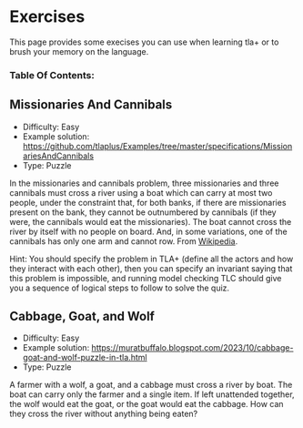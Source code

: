 # Exercises
This page provides some execises you can use when learning tla+ or to brush your memory on the language.


### Table Of Contents:
<!-- toc -->

## Missionaries And Cannibals
* Difficulty: Easy
* Example solution: https://github.com/tlaplus/Examples/tree/master/specifications/MissionariesAndCannibals
* Type: Puzzle

In the missionaries and cannibals problem, three missionaries and three cannibals must cross a river using a boat which can carry at most two people, under the constraint that, for both banks, if there are missionaries present on the bank, they cannot be outnumbered by cannibals (if they were, the cannibals would eat the missionaries). The boat cannot cross the river by itself with no people on board. And, in some variations, one of the cannibals has only one arm and cannot row. From [Wikipedia](https://en.wikipedia.org/wiki/Missionaries_and_cannibals_problem).

Hint: You should specify the problem in TLA+ (define all the actors and how they interact with each other), then you can specify an invariant saying that this problem is impossible, and running model checking TLC should give you a sequence of logical steps to follow to solve the quiz.

## Cabbage, Goat, and Wolf 
* Difficulty: Easy
* Example solution: https://muratbuffalo.blogspot.com/2023/10/cabbage-goat-and-wolf-puzzle-in-tla.html
* Type: Puzzle

A farmer with a wolf, a goat, and a cabbage must cross a river by boat. The boat can carry only the farmer and a single item. If left unattended together, the wolf would eat the goat, or the goat would eat the cabbage. How can they cross the river without anything being eaten?



